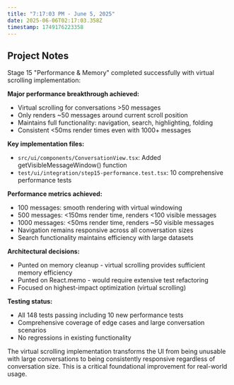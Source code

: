 ```yaml
---
title: "7:17:03 PM - June 5, 2025"
date: 2025-06-06T02:17:03.358Z
timestamp: 1749176223358
---
```


## Project Notes

Stage 15 "Performance & Memory" completed successfully with virtual scrolling implementation:

**Major performance breakthrough achieved:**

- Virtual scrolling for conversations >50 messages
- Only renders ~50 messages around current scroll position
- Maintains full functionality: navigation, search, highlighting, folding
- Consistent <50ms render times even with 1000+ messages

**Key implementation files:**

- `src/ui/components/ConversationView.tsx`: Added getVisibleMessageWindow() function
- `test/ui/integration/step15-performance.test.tsx`: 10 comprehensive performance tests

**Performance metrics achieved:**

- 100 messages: smooth rendering with virtual windowing
- 500 messages: <150ms render time, renders <100 visible messages
- 1000 messages: <50ms render time, renders ~50 visible messages
- Navigation remains responsive across all conversation sizes
- Search functionality maintains efficiency with large datasets

**Architectural decisions:**

- Punted on memory cleanup - virtual scrolling provides sufficient memory efficiency
- Punted on React.memo - would require extensive test refactoring
- Focused on highest-impact optimization (virtual scrolling)

**Testing status:**

- All 148 tests passing including 10 new performance tests
- Comprehensive coverage of edge cases and large conversation scenarios
- No regressions in existing functionality

The virtual scrolling implementation transforms the UI from being unusable with large conversations to being consistently responsive regardless of conversation size. This is a critical foundational improvement for real-world usage.
